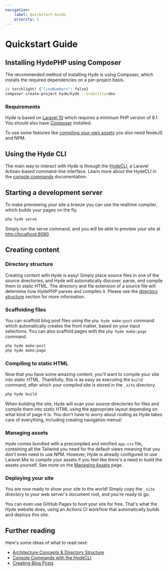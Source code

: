 ```yaml
---
navigation:
    label: Quickstart Guide
    priority: 1
---
```


# Quickstart Guide

## Installing HydePHP using Composer

The recommended method of installing Hyde is using Composer, which installs the required dependencies on a per-project basis.

```bash
// torchlight! {"lineNumbers": false}
composer create-project hyde/hyde --stability=dev
```

### Requirements

Hyde is based on [Laravel 10](https://laravel.com/docs/10.x/releases)
which requires a minimum PHP version of 8.1.
You should also have [Composer](https://getcomposer.org/) installed.

To use some features like [compiling your own assets](managing-assets)
you also need NodeJS and NPM.


## Using the Hyde CLI

The main way to interact with Hyde is through the [HydeCLI](console-commands), a Laravel Artisan-based command-line interface. Learn more about the HydeCLI in the [console commands](console-commands) documentation.


## Starting a development server

To make previewing your site a breeze you can use the realtime compiler, which builds your pages on the fly.

```bash
php hyde serve
```
Simply run the serve command, and you will be able to preview your site at [http://localhost:8080](http://localhost:8080).


## Creating content

### Directory structure

Creating content with Hyde is easy! Simply place source files in one of the source directories,
and Hyde will automatically discover, parse, and compile them to static HTML.
The directory and file extension of a source file will determine how HydePHP parses and compiles it.
Please see the [directory structure](core-concepts#directory-structure) section for more information.

### Scaffolding files

You can scaffold blog post files using the `php hyde make:post` command which automatically creates the front matter, based on your input selections.
You can also scaffold pages with the `php hyde make:page` command.

```bash
php hyde make:post
php hyde make:page
```


### Compiling to static HTML

Now that you have some amazing content, you'll want to compile your site into static HTML. Thankfully, this is as easy as executing the `build` command, after which your compiled site is stored in the `_site` directory.

```bash
php hyde build
```

When building the site, Hyde will scan your source directories for files and compile them into static HTML using the appropriate layout depending
on what kind of page it is. You don't have to worry about routing as Hyde takes care of everything, including creating navigation menus!

### Managing assets

Hyde comes bundled with a precompiled and minified `app.css` file, containing all the Tailwind you need for the default views meaning that you don't even need to use NPM. However, Hyde is already configured to use Laravel Mix to compile your assets if you feel like there's a need to build the assets yourself. See more on the [Managing Assets](managing-assets) page.

### Deploying your site

You are now ready to show your site to the world! Simply copy the `_site` directory to your web server's document root, and you're ready to go.

You can even use GitHub Pages to host your site for free. That's what the Hyde website does, using an Actions CI workflow that automatically builds and deploys this site.


## Further reading

Here's some ideas of what to read next:

- [Architecture Concepts & Directory Structure](core-concepts)
- [Console Commands with the HydeCLI](console-commands)
- [Creating Blog Posts](blog-posts)
